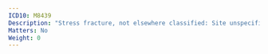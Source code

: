```yaml
---
ICD10: M8439
Description: "Stress fracture, not elsewhere classified: Site unspecified"
Matters: No
Weight: 0
---
```


